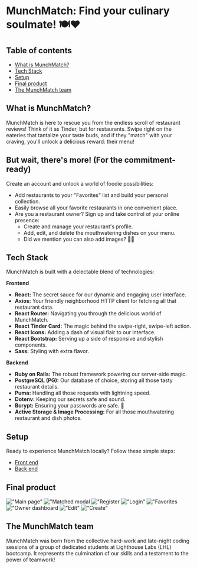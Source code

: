 # MunchMatch: Find your culinary soulmate! 🍽️❤️

## Table of contents
- [What is MunchMatch?](#what-is-munchmatch)
- [Tech Stack](#tech-stack)
- [Setup](#setup)
- [Final product](#final-product)
- [The MunchMatch team](#the-munchmatch-team)

## What is MunchMatch?

MunchMatch is here to rescue you from the endless scroll of restaurant reviews! Think of it as Tinder, but for restaurants. Swipe right on the eateries that tantalize your taste buds, and if they "match" with your craving, you'll unlock a delicious reward: their menu!

## But wait, there's more! (For the commitment-ready)

Create an account and unlock a world of foodie possibilities:

* Add restaurants to your "Favorites" list and build your personal collection.
* Easily browse all your favorite restaurants in one convenient place.
* Are you a restaurant owner? Sign up and take control of your online presence:
    * Create and manage your restaurant's profile.
    * Add, edit, and delete the mouthwatering dishes on your menu.
    * Did we mention you can also add images? 💅🏻

## Tech Stack

MunchMatch is built with a delectable blend of technologies:

**Frontend**

* **React:** The secret sauce for our dynamic and engaging user interface.
* **Axios:** Your friendly neighborhood HTTP client for fetching all that restaurant data.
* **React Router:** Navigating you through the delicious world of MunchMatch.
* **React Tinder Card:** The magic behind the swipe-right, swipe-left action.
* **React Icons:** Adding a dash of visual flair to our interface.
* **React Bootstrap:** Serving up a side of responsive and stylish components.
* **Sass:** Styling with extra flavor.

**Backend**

* **Ruby on Rails:** The robust framework powering our server-side magic.
* **PostgreSQL (PG):** Our database of choice, storing all those tasty restaurant details.
* **Puma:** Handling all those requests with lightning speed.
* **Dotenv:** Keeping our secrets safe and sound.
* **Bcrypt:** Ensuring your passwords are safe. 🔐
* **Active Storage & Image Processing:** For all those mouthwatering restaurant and dish photos.

## Setup

Ready to experience MunchMatch locally? Follow these simple steps:

* [Front end](./frontend/README.md)
* [Back end](./backend/README.md)

## Final product 
!["Main page"](<https://github.com/J-0-d-a-1/munchMatch/blob/main/frontend/public/home_page.png>)
!["Matched modal](<https://github.com/J-0-d-a-1/munchMatch/blob/main/frontend/public/matched_page.png>)
!["Register](<https://github.com/J-0-d-a-1/munchMatch/blob/main/frontend/public/register.png>)
!["Login"](<https://github.com/J-0-d-a-1/munchMatch/blob/main/frontend/public/login.png>)
!["Favorites](<https://github.com/J-0-d-a-1/munchMatch/blob/main/frontend/public/favorites.png>)
!["Owner dashboard](<https://github.com/J-0-d-a-1/munchMatch/blob/main/frontend/public/owner_dashboard.png>)
!["Edit"](<https://github.com/J-0-d-a-1/munchMatch/blob/main/frontend/public/edit_modal.png>)
!["Create"](<https://github.com/J-0-d-a-1/munchMatch/blob/main/frontend/public/create_restaurant.png>)

## The MunchMatch team

MunchMatch was born from the collective hard-work and late-night coding sessions of a group of dedicated students at Lighthouse Labs (LHL) bootcamp. It represents the culmination of our skills and a testament to the power of teamwork!
